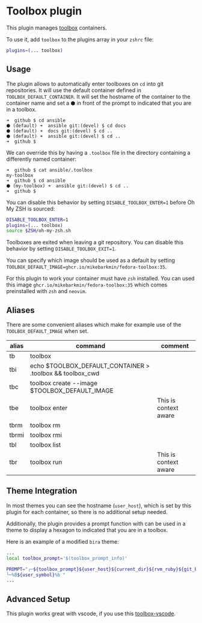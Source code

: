 # Toolbox plugin

This plugin manages [toolbox](https://github.com/containers/toolbox) containers.

To use it, add `toolbox` to the plugins array in your `zshrc` file:

```zsh
plugins=(... toolbox)
```

## Usage

The plugin allows to automatically enter toolboxes on `cd` into git
repositories. It will use the default container defined in
`TOOLBOX_DEFAULT_CONTAINER`. It will set the hostname of the container to the
container name and set a ⬢ in front of the prompt to indicated that you
are in a toolbox.

```
➜  github $ cd ansible
⬢ (default) ➜  ansible git:(devel) $ cd docs
⬢ (default) ➜  docs git:(devel) $ cd ..
⬢ (default) ➜  ansible git:(devel) $ cd ..
➜  github $
```

We can override this by having a `.toolbox` file in the directory containing a differently named container:

```
➜  github $ cat ansible/.toolbox
my-toolbox
➜  github $ cd ansible
⬢ (my-toolbox) ➜  ansible git:(devel) $ cd ..
➜  github $
```

You can disable this behavior by setting `DISABLE_TOOLBOX_ENTER=1` before Oh My ZSH is sourced:
```zsh
DISABLE_TOOLBOX_ENTER=1
plugins=(... toolbox)
source $ZSH/oh-my-zsh.sh
```

Toolboxes are exited when leaving a git repository. You can disable this behavior by setting `DISABLE_TOOLBOX_EXIT=1`.

You can specify which image should be used as a default by setting `TOOLBOX_DEFAULT_IMAGE=ghcr.io/mikebarkmin/fedora-toolbox:35`.

For this plugin to work your container must have `zsh` installed. You can used this image `ghcr.io/mikebarkmin/fedora-toolbox:35` which comes preinstalled with `zsh` and `neovim`.

## Aliases

There are some convenient aliases which make for example use of the `TOOLBOX_DEFAULT_IMAGE` when set.

| alias | command | comment |
| ----- | ------- | ------- |
| tb | toolbox | |
| tbi | echo $TOOLBOX_DEFAULT_CONTAINER > .toolbox && toolbox_cwd | |
| tbc | toolbox create --image $TOOLBOX_DEFAULT_IMAGE | |
| tbe | toolbox enter | This is context aware |
| tbrm | toolbox rm | |
| tbrmi | toolbox rmi | |
| tbl | toolbox list | |
| tbr | toolbox run | This is context aware |


## Theme Integration
In most themes you can see the hostname (`user_host`), which is set by this plugin for each container, so there is no additional setup needed.

Additionally, the plugin provides a prompt function with can be used in a theme to display a hexagon to indicated that you are in a toolbox.

Here is an example of a modified `bira` theme:

```zsh
...
local toolbox_prompt='$(toolbox_prompt_info)'

PROMPT="╭─${toolbox_prompt}${user_host}${current_dir}${rvm_ruby}${git_branch}${venv_prompt}
╰─%B${user_symbol}%b "
...
```

## Advanced Setup

This plugin works great with vscode, if you use this [toolbox-vscode](https://github.com/owtaylor/toolbox-vscode).
